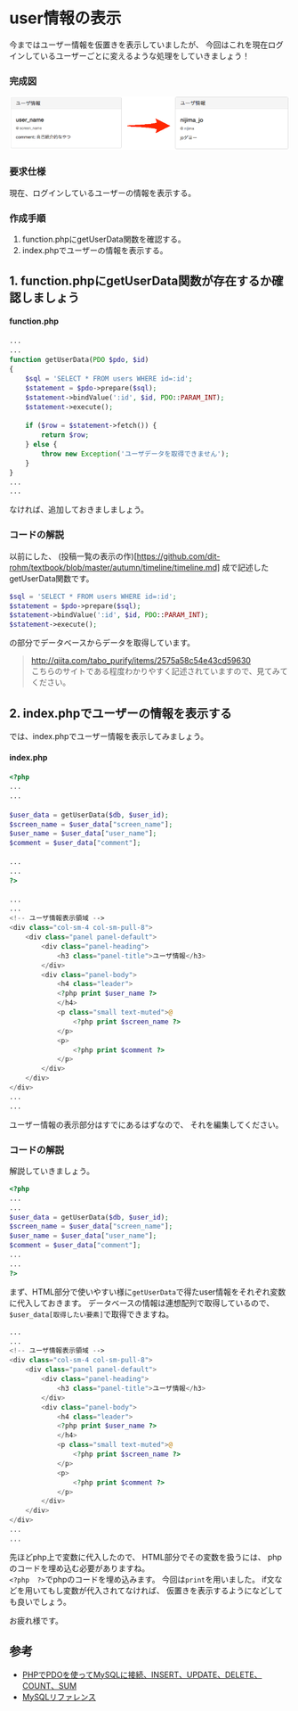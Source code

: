# user情報の表示

今まではユーザー情報を仮置きを表示していましたが、
今回はこれを現在ログインしているユーザーごとに変えるような処理をしていきましょう！

### 完成図

![userData](./images/userData.png)

### 要求仕様

現在、ログインしているユーザーの情報を表示する。

### 作成手順

 1. function.phpにgetUserData関数を確認する。
 2. index.phpでユーザーの情報を表示する。

## 1. function.phpにgetUserData関数が存在するか確認しましょう

#### function.php

```php
...
...
function getUserData(PDO $pdo, $id)
{
	$sql = 'SELECT * FROM users WHERE id=:id';
	$statement = $pdo->prepare($sql);
	$statement->bindValue(':id', $id, PDO::PARAM_INT);
	$statement->execute();

	if ($row = $statement->fetch()) {
		return $row;
	} else {
		throw new Exception('ユーザデータを取得できません');
	}
}
...
...
```

なければ、追加しておきましましょう。

### コードの解説

以前にした、
(投稿一覧の表示の作)[https://github.com/dit-rohm/textbook/blob/master/autumn/timeline/timeline.md]
成で記述したgetUserData関数です。  

```php
$sql = 'SELECT * FROM users WHERE id=:id'; 
$statement = $pdo->prepare($sql);
$statement->bindValue(':id', $id, PDO::PARAM_INT);
$statement->execute();
```

の部分でデータベースからデータを取得しています。

 > http://qiita.com/tabo_purify/items/2575a58c54e43cd59630  
こちらのサイトである程度わかりやすく記述されていますので、見てみてください。

## 2. index.phpでユーザーの情報を表示する

では、index.phpでユーザー情報を表示してみましょう。

#### index.php

```php
<?php
...
...

$user_data = getUserData($db, $user_id);
$screen_name = $user_data["screen_name"];
$user_name = $user_data["user_name"];
$comment = $user_data["comment"];

...
...
?>

...
...
<!-- ユーザ情報表示領域 -->
<div class="col-sm-4 col-sm-pull-8">
	<div class="panel panel-default">
		<div class="panel-heading">
			<h3 class="panel-title">ユーザ情報</h3>
		</div>
		<div class="panel-body">
			<h4 class="leader">
			<?php print $user_name ?>
			</h4>
			<p class="small text-muted">@
				<?php print $screen_name ?>
			</p>
			<p>
				<?php print $comment ?>
			</p>
		</div>
	</div>
</div>
...
...

```
ユーザー情報の表示部分はすでにあるはずなので、
それを編集してください。

### コードの解説

解説していきましょう。

```php
<?php
...
...
$user_data = getUserData($db, $user_id);
$screen_name = $user_data["screen_name"];
$user_name = $user_data["user_name"];
$comment = $user_data["comment"];
...
...
?>
```

まず、HTML部分で使いやすい様に`getUserData`で得たuser情報をそれぞれ変数に代入しておきます。
データベースの情報は連想配列で取得しているので、`$user_data[取得したい要素]`で取得できますね。

```php
...
...
<!-- ユーザ情報表示領域 -->
<div class="col-sm-4 col-sm-pull-8">
	<div class="panel panel-default">
		<div class="panel-heading">
			<h3 class="panel-title">ユーザ情報</h3>
		</div>
		<div class="panel-body">
			<h4 class="leader">
			<?php print $user_name ?>
			</h4>
			<p class="small text-muted">@
				<?php print $screen_name ?>
			</p>
			<p>
				<?php print $comment ?>
			</p>
		</div>
	</div>
</div>
...
...
```

先ほどphp上で変数に代入したので、
HTML部分でその変数を扱うには、
phpのコードを埋め込む必要がありますね。  
`<?php  ?>`でphpのコードを埋め込みます。
今回は`print`を用いました。
if文などを用いてもし変数が代入されてなければ、
仮置きを表示するようになどしても良いでしょう。

お疲れ様です。

## 参考
- [PHPでPDOを使ってMySQLに接続、INSERT、UPDATE、DELETE、COUNT、SUM](http://qiita.com/tabo_purify/items/2575a58c54e43cd59630)
- [MySQLリファレンス](https://github.com/dit-rohm/textbook/blob/master/common/mysql.md)
